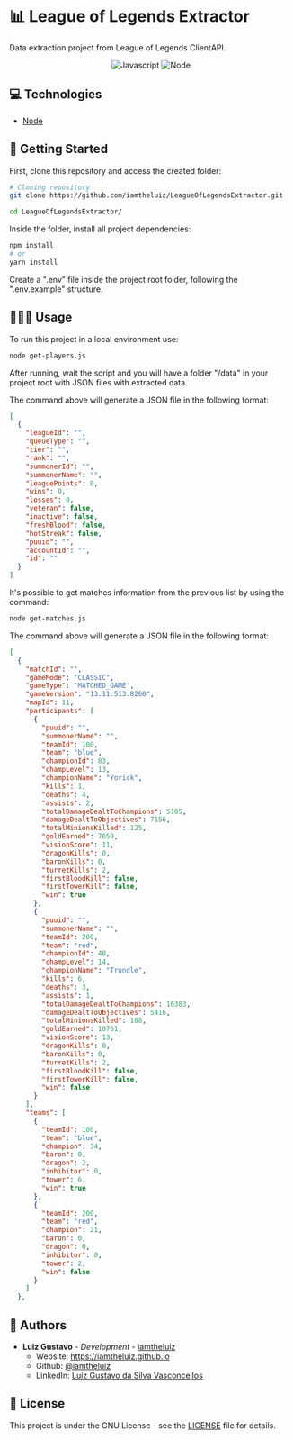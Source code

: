 # 📊 League of Legends Extractor

Data extraction project from League of Legends ClientAPI.

<p align="center">
  <img alt="Javascript" src="https://img.shields.io/badge/JavaScript-F7DF1E?style=for-the-badge&logo=javascript&logoColor=black" />
  <img alt="Node" src="https://img.shields.io/badge/Node.js-43853D?style=for-the-badge&logo=node.js&logoColor=white" />
</p>

## 💻 Technologies

* [Node](https://nodejs.org/en/)

## 🏃 Getting Started

First, clone this repository and access the created folder:

```bash
# Cloning repository
git clone https://github.com/iamtheluiz/LeagueOfLegendsExtractor.git

cd LeagueOfLegendsExtractor/
```

Inside the folder, install all project dependencies:

```bash
npm install
# or
yarn install
```

Create a ".env" file inside the project root folder, following the ".env.example" structure.

## 👨🏽‍💻 Usage

To run this project in a local environment use:

```bash
node get-players.js
```

After running, wait the script and you will have a folder "/data" in your project root with JSON files with extracted data.

The command above will generate a JSON file in the following format:

```JSON
[
  {
    "leagueId": "",
    "queueType": "",
    "tier": "",
    "rank": "",
    "summonerId": "",
    "summonerName": "",
    "leaguePoints": 0,
    "wins": 0,
    "losses": 0,
    "veteran": false,
    "inactive": false,
    "freshBlood": false,
    "hotStreak": false,
    "puuid": "",
    "accountId": "",
    "id": ""
  }
]
```

It's possible to get matches information from the previous list by using the command:

```bash
node get-matches.js
```

The command above will generate a JSON file in the following format:

```JSON
[
  {
    "matchId": "",
    "gameMode": "CLASSIC",
    "gameType": "MATCHED_GAME",
    "gameVersion": "13.11.513.8260",
    "mapId": 11,
    "participants": [
      {
        "puuid": "",
        "summonerName": "",
        "teamId": 100,
        "team": "blue",
        "championId": 83,
        "champLevel": 13,
        "championName": "Yorick",
        "kills": 1,
        "deaths": 4,
        "assists": 2,
        "totalDamageDealtToChampions": 5105,
        "damageDealtToObjectives": 7156,
        "totalMinionsKilled": 125,
        "goldEarned": 7650,
        "visionScore": 11,
        "dragonKills": 0,
        "baronKills": 0,
        "turretKills": 2,
        "firstBloodKill": false,
        "firstTowerKill": false,
        "win": true
      },
      {
        "puuid": "",
        "summonerName": "",
        "teamId": 200,
        "team": "red",
        "championId": 48,
        "champLevel": 14,
        "championName": "Trundle",
        "kills": 6,
        "deaths": 3,
        "assists": 1,
        "totalDamageDealtToChampions": 16383,
        "damageDealtToObjectives": 5416,
        "totalMinionsKilled": 188,
        "goldEarned": 10761,
        "visionScore": 13,
        "dragonKills": 0,
        "baronKills": 0,
        "turretKills": 2,
        "firstBloodKill": false,
        "firstTowerKill": false,
        "win": false
      }
    ],
    "teams": [
      {
        "teamId": 100,
        "team": "blue",
        "champion": 34,
        "baron": 0,
        "dragon": 2,
        "inhibitor": 0,
        "tower": 6,
        "win": true
      },
      {
        "teamId": 200,
        "team": "red",
        "champion": 21,
        "baron": 0,
        "dragon": 0,
        "inhibitor": 0,
        "tower": 2,
        "win": false
      }
    ]
  },
```

## 💼 Authors

* **Luiz Gustavo** - *Development* - [iamtheluiz](https://github.com/iamtheluiz)
  * Website: https://iamtheluiz.github.io
  * Github: [@iamtheluiz](https://github.com/iamtheluiz)
  * LinkedIn: [Luiz Gustavo da Silva Vasconcellos](https://www.linkedin.com/in/luiz-gustavo-da-silva-vasconcellos-05192a192?lipi=urn%3Ali%3Apage%3Ad_flagship3_profile_view_base_contact_details%3BbQkVQ3sTTv6XCn%2FiToGGcA%3D%3D)

## 📃 License

This project is under the GNU License - see the [LICENSE](LICENSE) file for details.

